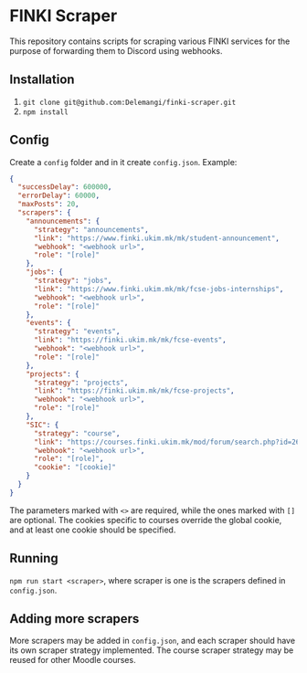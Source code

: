 # FINKI Scraper

This repository contains scripts for scraping various FINKI services for the purpose of forwarding them to Discord using webhooks.

## Installation

1. `git clone git@github.com:Delemangi/finki-scraper.git`
2. `npm install`

## Config

Create a `config` folder and in it create `config.json`. Example:

```json
{
  "successDelay": 600000,
  "errorDelay": 60000,
  "maxPosts": 20,
  "scrapers": {
    "announcements": {
      "strategy": "announcements",
      "link": "https://www.finki.ukim.mk/mk/student-announcement",
      "webhook": "<webhook url>",
      "role": "[role]"
    },
    "jobs": {
      "strategy": "jobs",
      "link": "https://www.finki.ukim.mk/mk/fcse-jobs-internships",
      "webhook": "<webhook url>",
      "role": "[role]"
    },
    "events": {
      "strategy": "events",
      "link": "https://finki.ukim.mk/mk/fcse-events",
      "webhook": "<webhook url>",
      "role": "[role]"
    },
    "projects": {
      "strategy": "projects",
      "link": "https://finki.ukim.mk/mk/fcse-projects",
      "webhook": "<webhook url>",
      "role": "[role]"
    },
    "SIC": {
      "strategy": "course",
      "link": "https://courses.finki.ukim.mk/mod/forum/search.php?id=263&words=&phrase=&notwords=&fullwords=&hfromday=1&hfrommonth=1&hfromyear=1&hfromhour=1&hfromminute=1&htoday=1&htomonth=1&htoyear=1&htohour=1&htominute=1&forumid=486&subject=&user=&perpage=25",
      "webhook": "<webhook url>",
      "role": "[role]",
      "cookie": "[cookie]"
    }
  }
}
```

The parameters marked with `<>` are required, while the ones marked with `[]` are optional. The cookies specific to courses override the global cookie, and at least one cookie should be specified.

## Running

`npm run start <scraper>`, where scraper is one is the scrapers defined in `config.json`.

## Adding more scrapers

More scrapers may be added in `config.json`, and each scraper should have its own scraper strategy implemented. The course scraper strategy may be reused for other Moodle courses.
